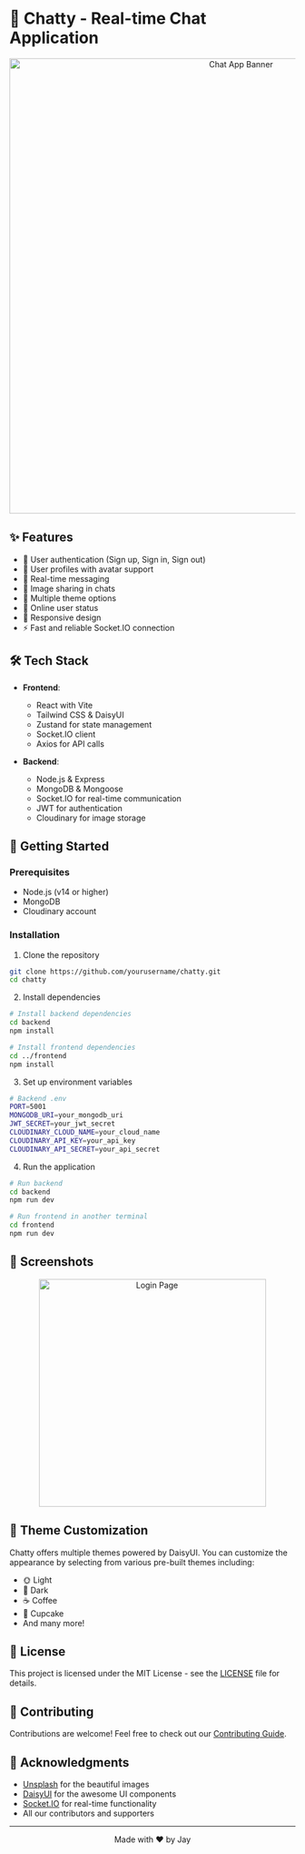 # 💬 Chatty - Real-time Chat Application

<div align="center">
  <img src="https://images.unsplash.com/photo-1611606063065-ee7946f0787a?w=800&auto=format&fit=crop&q=80" alt="Chat App Banner" width="800"/>
</div>

## ✨ Features

- 🔐 User authentication (Sign up, Sign in, Sign out)
- 👤 User profiles with avatar support
- 💭 Real-time messaging
- 🌅 Image sharing in chats
- 🎨 Multiple theme options
- 👥 Online user status
- 📱 Responsive design
- ⚡ Fast and reliable Socket.IO connection

## 🛠️ Tech Stack

- **Frontend**:
  - React with Vite
  - Tailwind CSS & DaisyUI
  - Zustand for state management
  - Socket.IO client
  - Axios for API calls

- **Backend**:
  - Node.js & Express
  - MongoDB & Mongoose
  - Socket.IO for real-time communication
  - JWT for authentication
  - Cloudinary for image storage

## 🚀 Getting Started

### Prerequisites
- Node.js (v14 or higher)
- MongoDB
- Cloudinary account

### Installation

1. Clone the repository
```bash
git clone https://github.com/yourusername/chatty.git
cd chatty
```

2. Install dependencies
```bash
# Install backend dependencies
cd backend
npm install

# Install frontend dependencies
cd ../frontend
npm install
```

3. Set up environment variables
```bash
# Backend .env
PORT=5001
MONGODB_URI=your_mongodb_uri
JWT_SECRET=your_jwt_secret
CLOUDINARY_CLOUD_NAME=your_cloud_name
CLOUDINARY_API_KEY=your_api_key
CLOUDINARY_API_SECRET=your_api_secret
```

4. Run the application
```bash
# Run backend
cd backend
npm run dev

# Run frontend in another terminal
cd frontend
npm run dev
```

## 📸 Screenshots

<div align="center">
  <img src="https://images.unsplash.com/photo-1607799279861-4dd421887fb3?w=400&auto=format&fit=crop&q=80" alt="Login Page" width="400"/>

</div>

## 🌈 Theme Customization

Chatty offers multiple themes powered by DaisyUI. You can customize the appearance by selecting from various pre-built themes including:
- 🌞 Light
- 🌙 Dark
- ☕ Coffee
- 🌸 Cupcake
- And many more!

## 📝 License

This project is licensed under the MIT License - see the [LICENSE](LICENSE) file for details.

## 🤝 Contributing

Contributions are welcome! Feel free to check out our [Contributing Guide](CONTRIBUTING.md).

## 💖 Acknowledgments

- [Unsplash](https://unsplash.com) for the beautiful images
- [DaisyUI](https://daisyui.com/) for the awesome UI components
- [Socket.IO](https://socket.io/) for real-time functionality
- All our contributors and supporters

---

<div align="center">
  Made with ❤️ by Jay
</div>
